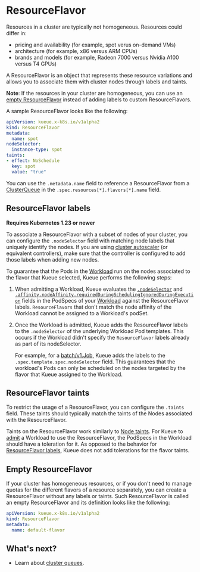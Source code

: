 # ResourceFlavor

Resources in a cluster are typically not homogeneous. Resources could differ in:
- pricing and availability (for example, spot verus on-demand VMs)
- architecture (for example, x86 versus ARM CPUs)
- brands and models (for example, Radeon 7000 versus Nvidia A100 versus T4 GPUs)

A ResourceFlavor is an object that represents these resource variations and
allows you to associate them with cluster nodes through labels and taints.

**Note**: If the resources in your cluster are homogeneous, you can use 
an [empty ResourceFlavor](#empty-resourceflavor) instead of adding labels to custom ResourceFlavors.

A sample ResourceFlavor looks like the following:

```yaml
apiVersion: kueue.x-k8s.io/v1alpha2
kind: ResourceFlavor
metadata:
  name: spot
nodeSelector:
  instance-type: spot
taints:
- effect: NoSchedule
  key: spot
  value: "true"
```

You can use the `.metadata.name` field to reference a ResourceFlavor from a
[ClusterQueue](/docs/concepts/cluster_queue.md) in the `.spec.resources[*].flavors[*].name` field.

## ResourceFlavor labels

**Requires Kubernetes 1.23 or newer**

To associate a ResourceFlavor with a subset of nodes of your cluster, you can
configure the `.nodeSelector` field with matching node labels that uniquely identify
the nodes. If you are using [cluster autoscaler](https://github.com/kubernetes/autoscaler/tree/master/cluster-autoscaler)
(or equivalent controllers), make sure that the controller is configured to add those labels when
adding new nodes.

To guarantee that the Pods in the [Workload](/docs/concepts/workload.md) run on the nodes associated to the flavor
that Kueue selected, Kueue performs the following steps:

1. When admitting a Workload, Kueue evaluates the
   [`.nodeSelector`](https://kubernetes.io/docs/concepts/scheduling-eviction/assign-pod-node/#nodeselector)
   and [`.affinity.nodeAffinity.requiredDuringSchedulingIgnoredDuringExecution`](https://kubernetes.io/docs/concepts/scheduling-eviction/assign-pod-node/#node-affinity)
   fields in the PodSpecs of your [Workload](workload.md) against the
   ResourceFlavor labels. 
   `ResourceFlavors` that don't match the node affinity of the Workload
   cannot be assigned to a Workload's podSet.


2. Once the Workload is admitted, Kueue adds the ResourceFlavor labels to the
  `.nodeSelector` of the underlying Workload Pod templates. This occurs if the Workload
   didn't specify the `ResourceFlavor` labels already as part of its nodeSelector.

   For example, for a [batch/v1.Job](https://kubernetes.io/docs/concepts/workloads/controllers/job/),
   Kueue adds the labels to the `.spec.template.spec.nodeSelector` field. This
   guarantees that the workload's Pods can only be scheduled on the nodes
   targeted by the flavor that Kueue assigned to the Workload.

## ResourceFlavor taints

To restrict the usage of a ResourceFlavor, you can configure the `.taints` field.
These taints should typically match the taints of the Nodes associated with the ResourceFlavor.

Taints on the ResourceFlavor work similarly to [Node taints](https://kubernetes.io/docs/concepts/scheduling-eviction/taint-and-toleration/).
For Kueue to [admit](/docs/concepts/README.md#admission) a Workload to use the ResourceFlavor, the PodSpecs in the
Workload should have a toleration for it. As opposed to the behavior for
[ResourceFlavor labels](#resourceflavor-labels), Kueue does not add tolerations
for the flavor taints.

## Empty ResourceFlavor

If your cluster has homogeneous resources, or if you don't need to manage
quotas for the different flavors of a resource separately, you can create a
ResourceFlavor without any labels or taints. Such ResourceFlavor is called an
empty ResourceFlavor and its definition looks like the following:

```yaml
apiVersion: kueue.x-k8s.io/v1alpha2
kind: ResourceFlavor
metadata:
  name: default-flavor
```

## What's next?

- Learn about [cluster queues](/docs/concepts/cluster_queue.md).